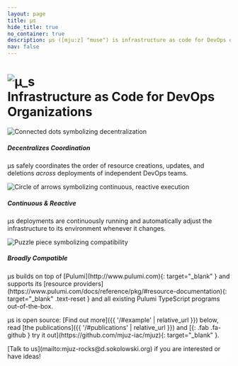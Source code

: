 ```yaml
---
layout: page
title: µs
hide_title: true
no_container: true
description: µs ([mju:z] "muse") is infrastructure as code for DevOps organizations. µs decentralizes coordination, is continuous and reactive, and is broadly compatible.
nav: false
---
```


<div class="jumbotron" id="mjuz">
    <div class="container d-flex">
        <div class="row d-flex align-content-center overflow-hidden mt-5 mt-lg-0">
            <div class="col-12 col-lg-6 d-flex align-items-center justify-content-center px-lg-3">
                <h1 class="text-center">
                    <img src="{{ '/assets/img/logo.svg' | relative_url }}" alt="µ_s" /><br />
                    Infrastructure as Code for DevOps Organizations
                </h1>
            </div>
            <div class="col-12 col-lg-6 my-5 my-lg-0">
                <div class="decentralizes-coordination card border my-4">
                    <div class="row g-0">
                        <div class="col-12 col-sm-4 col-md-3 col-lg-4 col-xxl-3 d-flex align-items-center justify-content-center">
                            <img src="{{ '/assets/img/decentralizes-coordination.svg' | relative_url }}" alt="Connected dots symbolizing decentralization" />
                        </div>
                        <div class="col-12 col-sm-8 col-md-9 col-lg-8 col-xxl-9">
                            <div class="card-body">
                                <h5 class="card-title">Decentralizes Coordination</h5>
                                <p class="card-text">
                                    µs safely coordinates the order of resource creations, updates, and deletions <i>across</i> deployments of independent DevOps teams.
                                </p>
                            </div>
                        </div>
                    </div>
                </div>
                <div class="continuous-reactive card border my-4">
                    <div class="row g-0">
                        <div class="col-12 col-sm-4 col-md-3 col-lg-4 col-xxl-3 d-flex align-items-center justify-content-center">
                            <img src="{{ '/assets/img/continuous-reactive.svg' | relative_url }}" alt="Circle of arrows symbolizing continuous, reactive execution" />
                        </div>
                        <div class="col-12 col-sm-8 col-md-9 col-lg-8 col-xxl-9">
                            <div class="card-body">
                                <h5 class="card-title">Continuous & Reactive</h5>
                                <p class="card-text">
                                    µs deployments are continuously running and automatically adjust the infrastructure to its environment whenever it changes.
                                </p>
                            </div>
                        </div>
                    </div>
                </div>
                <div class="broadly-compatible card border my-4">
                    <div class="row g-0">
                        <div class="col-12 col-sm-4 col-md-3 col-lg-4 col-xxl-3 d-flex align-items-center justify-content-center">
                            <img src="{{ '/assets/img/broadly-compatible.svg' | relative_url }}" alt="Puzzle piece symbolizing compatibility" />
                        </div>
                        <div class="col-12 col-sm-8 col-md-9 col-lg-8 col-xxl-9">
                            <div class="card-body">
                                <h5 class="card-title">Broadly Compatible</h5>
                                <p class="card-text" markdown="1">
                                    µs builds on top of [Pulumi](http://www.pulumi.com){: target="_blank" }
                                    and supports its [resource providers](https://www.pulumi.com/docs/reference/pkg/#resource-documentation){: target="_blank" .text-reset }
                                    and all existing Pulumi TypeScript programs out-of-the-box.
                                </p>
                            </div>
                        </div>
                    </div>
                </div>
            </div>
        </div>
    </div>
    <div class="p-3" style="background-color: rgba(255, 255, 255, .7);">
        <div class="my-3 text-center">
            <p class="lead" markdown="1">
                µs is open source: [Find out more]({{ '/#example' | relative_url }}) below, read [the publications]({{ '/#publications' | relative_url }})
                and [<i></i>{: .fab .fa-github } try it out](https://github.com/mjuz-iac/mjuz){: target="_blank" }.
            </p>
            <p class="lead" markdown="1">
                [Talk to us](mailto:mjuz-rocks@d.sokolowski.org) if you are interested or have ideas!
            </p>
        </div>
    </div>
</div>
